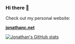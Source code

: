 ### Hi there 👋

Check out my personal website:

**[jonathanc.net](https://jonathanc.net)**

[![Jonathan's GitHub stats](https://github-readme-stats.vercel.app/api?username=cccntu)](https://jonathanc.net)

<!--
**cccntu/cccntu** is a ✨ _special_ ✨ repository because its `README.md` (this file) appears on your GitHub profile.

Here are some ideas to get you started:

- 🔭 I’m currently working on ...
- 🌱 I’m currently learning ...
- 👯 I’m looking to collaborate on ...
- 🤔 I’m looking for help with ...
- 💬 Ask me about ...
- 📫 How to reach me: ...
- 😄 Pronouns: ...
- ⚡ Fun fact: ...
-->
